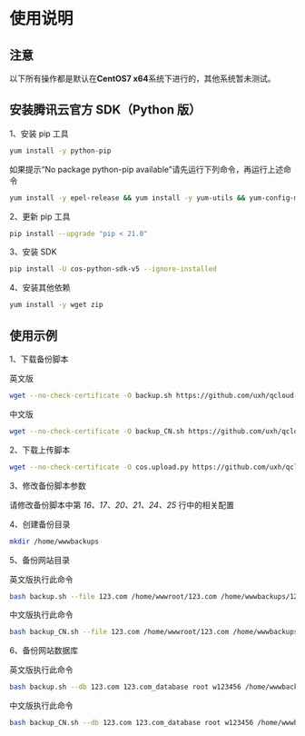 # 使用说明

## 注意

以下所有操作都是默认在**CentOS7 x64**系统下进行的，其他系统暂未测试。

## 安装腾讯云官方 SDK（Python 版）

1、安装 pip 工具

```bash
yum install -y python-pip
```

如果提示“No package python-pip available”请先运行下列命令，再运行上述命令

```bash
yum install -y epel-release && yum install -y yum-utils && yum-config-manager --enable epel
```

2、更新 pip 工具

```bash
pip install --upgrade "pip < 21.0"
```

3、安装 SDK

```bash
pip install -U cos-python-sdk-v5 --ignore-installed
```

4、安装其他依赖

```bash
yum install -y wget zip
```

## 使用示例

1、下载备份脚本

英文版

```bash
wget --no-check-certificate -O backup.sh https://github.com/uxh/qcloud-cos-autobackup/raw/master/backup.sh
```

中文版

```bash
wget --no-check-certificate -O backup_CN.sh https://github.com/uxh/qcloud-cos-autobackup/raw/master/backup_CN.sh
```

2、下载上传脚本

```bash
wget --no-check-certificate -O cos.upload.py https://github.com/uxh/qcloud-cos-autobackup/raw/master/cos.upload.py
```

3、修改备份脚本参数

请修改备份脚本中第 *16、17、20、21、24、25* 行中的相关配置

4、创建备份目录

```bash
mkdir /home/wwwbackups
```

5、备份网站目录

英文版执行此命令

```bash
bash backup.sh --file 123.com /home/wwwroot/123.com /home/wwwbackups/123.com
```

中文版执行此命令

```bash
bash backup_CN.sh --file 123.com /home/wwwroot/123.com /home/wwwbackups/123.com
```

6、备份网站数据库

英文版执行此命令

```bash
bash backup.sh --db 123.com 123.com_database root w123456 /home/wwwbackups/123.com
```

中文版执行此命令

```bash
bash backup_CN.sh --db 123.com 123.com_database root w123456 /home/wwwbackups/123.com
```
